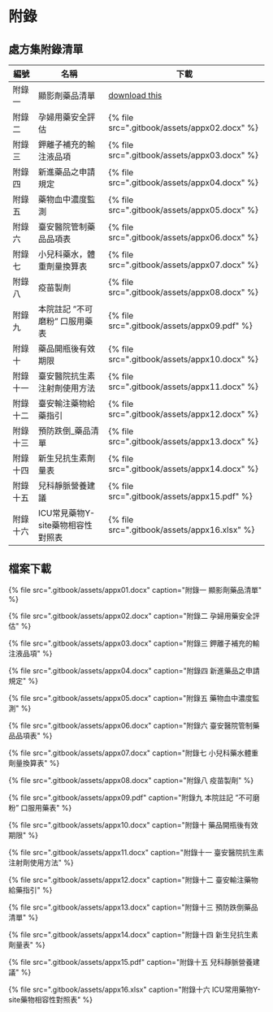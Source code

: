 # 附錄

## 處方集附錄清單

| 編號     | 名稱                              | 下載    |
| -------- | --------------------------------- | --- |
| 附錄一   | 顯影劑藥品清單                    | [download this](.gitbook/assets/appx01.docx)  |
| 附錄二   | 孕婦用藥安全評估                  | {% file src=".gitbook/assets/appx02.docx" %}    |
| 附錄三   | 鉀離子補充的輸注液品項            | {% file src=".gitbook/assets/appx03.docx" %}    |
| 附錄四   | 新進藥品之申請規定                | {% file src=".gitbook/assets/appx04.docx" %}    |
| 附錄五   | 藥物血中濃度監測                  | {% file src=".gitbook/assets/appx05.docx" %}    |
| 附錄六   | 臺安醫院管制藥品品項表            | {% file src=".gitbook/assets/appx06.docx" %}    |
| 附錄七   | 小兒科藥水，體重劑量換算表        | {% file src=".gitbook/assets/appx07.docx" %}    |
| 附錄八   | 疫苗製劑                          | {% file src=".gitbook/assets/appx08.docx" %}    |
| 附錄九   | 本院註記 ”不可磨粉” 口服用藥表    | {% file src=".gitbook/assets/appx09.pdf" %}    |
| 附錄十   | 藥品開瓶後有效期限                | {% file src=".gitbook/assets/appx10.docx" %}    |
| 附錄十一 | 臺安醫院抗生素注射劑使用方法      | {% file src=".gitbook/assets/appx11.docx" %}    |
| 附錄十二 | 臺安輸注藥物給藥指引              | {% file src=".gitbook/assets/appx12.docx" %}    |
| 附錄十三 | 預防跌倒_藥品清單                 | {% file src=".gitbook/assets/appx13.docx" %}    |
| 附錄十四 | 新生兒抗生素劑量表                | {% file src=".gitbook/assets/appx14.docx" %}    |
| 附錄十五 | 兒科靜脈營養建議                  | {% file src=".gitbook/assets/appx15.pdf" %}    |
| 附錄十六 | ICU常見藥物Y-site藥物相容性對照表 | {% file src=".gitbook/assets/appx16.xlsx" %}    |

## 檔案下載

{% file src=".gitbook/assets/appx01.docx" caption="附錄一 顯影劑藥品清單" %}

{% file src=".gitbook/assets/appx02.docx" caption="附錄二 孕婦用藥安全評估" %}

{% file src=".gitbook/assets/appx03.docx" caption="附錄三 鉀離子補充的輸注液品項" %}

{% file src=".gitbook/assets/appx04.docx" caption="附錄四 新進藥品之申請規定" %}

{% file src=".gitbook/assets/appx05.docx" caption="附錄五 藥物血中濃度監測" %}

{% file src=".gitbook/assets/appx06.docx" caption="附錄六 臺安醫院管制藥品品項表" %}

{% file src=".gitbook/assets/appx07.docx" caption="附錄七 小兒科藥水體重劑量換算表" %}

{% file src=".gitbook/assets/appx08.docx" caption="附錄八 疫苗製劑" %}

{% file src=".gitbook/assets/appx09.pdf" caption="附錄九 本院註記 ”不可磨粉” 口服用藥表" %}

{% file src=".gitbook/assets/appx10.docx" caption="附錄十 藥品開瓶後有效期限" %}

{% file src=".gitbook/assets/appx11.docx" caption="附錄十一 臺安醫院抗生素注射劑使用方法" %}

{% file src=".gitbook/assets/appx12.docx" caption="附錄十二 臺安輸注藥物給藥指引" %}

{% file src=".gitbook/assets/appx13.docx" caption="附錄十三 預防跌倒藥品清單" %}

{% file src=".gitbook/assets/appx14.docx" caption="附錄十四 新生兒抗生素劑量表" %}

{% file src=".gitbook/assets/appx15.pdf" caption="附錄十五 兒科靜脈營養建議" %}

{% file src=".gitbook/assets/appx16.xlsx" caption="附錄十六 ICU常用藥物Y-site藥物相容性對照表" %}

